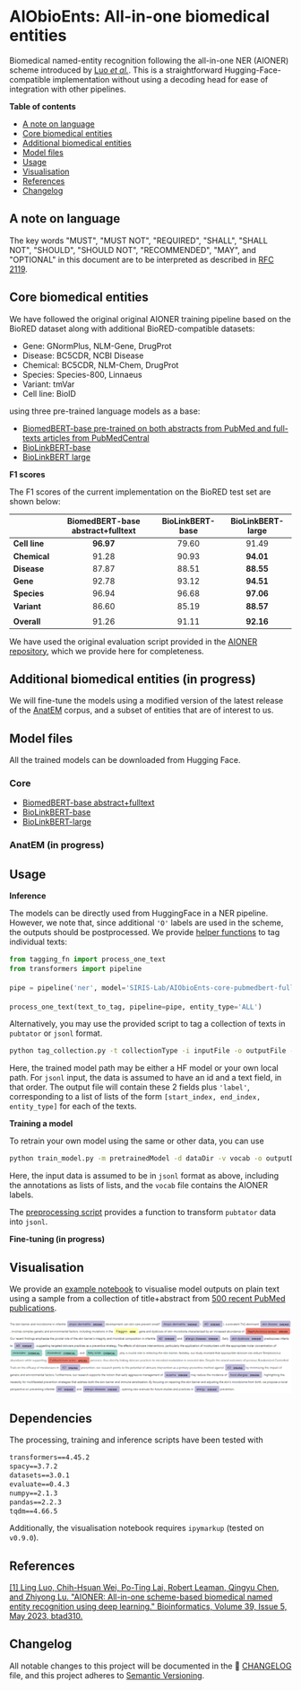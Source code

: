 # AIObioEnts: All-in-one biomedical entities

Biomedical named-entity recognition following the all-in-one NER (AIONER) scheme introduced by [Luo *et al.*](https://doi.org/10.1093/bioinformatics/btad310). This is a straightforward Hugging-Face-compatible implementation without using a decoding head for ease of integration with other pipelines.

**Table of contents**

- [A note on language](#a-note-on-language)
- [Core biomedical entities](#core-biomedical-entities)
- [Additional biomedical entities](#additional-biomedical-entities)
- [Model files](#model-files)
- [Usage](#usage)
- [Visualisation](#visualisation)
- [References](#references)
- [Changelog](#changelog)


## A note on language

The key words "MUST", "MUST NOT", "REQUIRED", "SHALL", "SHALL NOT", "SHOULD", "SHOULD NOT", "RECOMMENDED", "MAY", and "OPTIONAL" in this document are to be interpreted as described in [RFC 2119](https://www.ietf.org/rfc/rfc2119.txt).

## Core biomedical entities

We have followed the original original AIONER training pipeline based on the BioRED dataset along with additional BioRED-compatible datasets:
- Gene: GNormPlus, NLM-Gene, DrugProt
- Disease: BC5CDR, NCBI Disease
- Chemical: BC5CDR, NLM-Chem, DrugProt
- Species: Species-800, Linnaeus
- Variant: tmVar
- Cell line: BioID

using three pre-trained language models as a base:
- [BiomedBERT-base pre-trained on both abstracts from PubMed and full-texts articles from PubMedCentral](https://huggingface.co/microsoft/BiomedNLP-BiomedBERT-base-uncased-abstract-fulltext)
- [BioLinkBERT-base](https://huggingface.co/michiyasunaga/BioLinkBERT-base)
- [BioLinkBERT large](https://huggingface.co/michiyasunaga/BioLinkBERT-large)


**F1 scores**

The F1 scores of the current implementation on the BioRED test set are shown below:

|               | **BiomedBERT-base abstract+fulltext** | **BioLinkBERT-base** | **BioLinkBERT-large** |
| ------------- | :-----------------------------------: | :------------------: | :-------------------: |
| **Cell line** |                 **96.97**                 |        79.60         |         91.49         |
| **Chemical**  |                 91.28                 |        90.93         |         **94.01**         |
| **Disease**   |                 87.87                 |        88.51         |         **88.55**         |
| **Gene**      |                 92.78                 |        93.12         |         **94.51**         |
| **Species**   |                 96.94                 |        96.68         |         **97.06**         |
| **Variant**   |                 86.60                 |        85.19         |         **88.57**         |
|  |  |  |  |
| **Overall**   |               91.26               |      91.11       |       **92.16**       |

We have used the original evaluation script provided in the 
[AIONER repository](https://github.com/ncbi/AIONER), which we provide here for completeness.

## Additional biomedical entities (in progress)

We will fine-tune the models using a modified version of the latest release of the [AnatEM](https://nactem.ac.uk/anatomytagger/#AnatEM) corpus, and a subset of entities that are of interest to us.

## Model files

All the trained models can be downloaded from Hugging Face.

### Core
- [BiomedBERT-base abstract+fulltext](https://huggingface.co/SIRIS-Lab/AIObioEnts-core-pubmedbert-full)
- [BioLinkBERT-base](https://huggingface.co/SIRIS-Lab/AIObioEnts-core-biolink-base)
- [BioLinkBERT-large](https://huggingface.co/SIRIS-Lab/AIObioEnts-core-biolink-large)

### AnatEM (in progress)

## Usage

**Inference**

The models can be directly used from HuggingFace in a NER pipeline. However, we note that, since additional `'O'` labels are used in the scheme, the outputs should be postprocessed. We provide [helper functions](./src/tagging_fn.py) to tag individual texts:

````python
from tagging_fn import process_one_text
from transformers import pipeline

pipe = pipeline('ner', model='SIRIS-Lab/AIObioEnts-core-pubmedbert-full', aggregation_strategy='none', device=0)

process_one_text(text_to_tag, pipeline=pipe, entity_type='ALL')
````

Alternatively, you may use the provided script to tag a collection of texts in `pubtator` or `jsonl` format.

````bash
python tag_collection.py -t collectionType -i inputFile -o outputFile -m trainedModel -e entityType
````
Here, the trained model path may be either a HF model or your own local path. For `jsonl` input, the data is assumed to have an id and a text field, in that order. The output file will contain these 2 fields plus `'label'`, corresponding to a list of lists of the form `[start_index, end_index, entity_type]` for each of the texts.

**Training a model**

To retrain your own model using the same or other data, you can use

````bash
python train_model.py -m pretrainedModel -d dataDir -v vocab -o outputDir -l learningRate -n nEpochs
````
Here, the input data is assumed to be in `jsonl` format as above, including the annotations as lists of lists, and the `vocab` file contains the AIONER labels.

The [preprocessing script](./src/process_training_data.py) provides a function to transform `pubtator` data into `jsonl`.

**Fine-tuning (in progress)**


## Visualisation

We provide an [example notebook](./notebooks/visualise_examples.ipynb) to visualise model outputs on plain text using a sample from a collection of title+abstract from [500 recent PubMed publications](./data/PubMed_Jun24/PubMed_Jun24.csv).

![Visualisation of entities from a PubMed publication](./img/visualisation.png)

## Dependencies

The processing, training and inference scripts have been tested with
````
transformers==4.45.2
spacy==3.7.2
datasets==3.0.1
evaluate==0.4.3
numpy==2.1.3
pandas==2.2.3
tqdm==4.66.5
````

Additionally, the visualisation notebook requires `ipymarkup` (tested on `v0.9.0`).

## References

[[1] Ling Luo, Chih-Hsuan Wei, Po-Ting Lai, Robert Leaman, Qingyu Chen, and Zhiyong Lu. "AIONER: All-in-one scheme-based biomedical named entity recognition using deep learning." Bioinformatics, Volume 39, Issue 5, May 2023, btad310.](https://doi.org/10.1093/bioinformatics/btad310)

## Changelog

All notable changes to this project will be documented in the 📝 [CHANGELOG](CHANGELOG.md) file, and this project adheres to [Semantic Versioning](https://semver.org/spec/v2.0.0.html).
